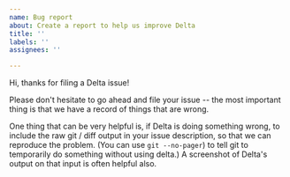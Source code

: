 ```yaml
---
name: Bug report
about: Create a report to help us improve Delta
title: ''
labels: ''
assignees: ''

---
```


Hi, thanks for filing a Delta issue!

Please don't hesitate to go ahead and file your issue -- the most important thing is that we have a record of things that are wrong.

One thing that can be very helpful is, if Delta is doing something wrong, to include the raw git / diff output in your issue description, so that we can reproduce the problem. (You can use `git --no-pager`) to tell git to temporarily do something without using delta.) A screenshot of Delta's output on that input is often helpful also.
